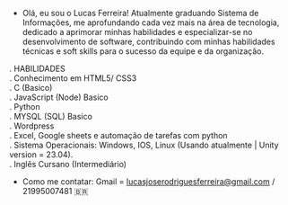 - Olá, eu sou o Lucas Ferreira! Atualmente graduando Sistema de Informações, me aprofundando cada vez mais na área de tecnologia, dedicado a aprimorar minhas habilidades e especializar-se no desenvolvimento de software, contribuindo com minhas habilidades técnicas e soft skills para o sucesso da equipe e da organização.

. HABILIDADES<br>
. Conhecimento em HTML5/ CSS3<br>
. C (Basico)<br>
. JavaScript (Node) Basico<br>
. Python<br> 
. MYSQL (SQL) Basico<br>
. Wordpress<br>
. Excel, Google sheets e automação de tarefas com python<br> 
. Sistema Operacionais: Windows, IOS, Linux (Usando atualmente | Unity version = 23.04).<br>
. Inglês Cursano (Intermediário)<br>

- Como me contatar: Gmail = lucasjoserodriguesferreira@gmail.com / 21995007481 🇧🇷

<!---
lucasjose2702/lucasjose2702 is a ✨ special ✨ repository because its `README.md` (this file) appears on your GitHub profile.
You can click the Preview link to take a look at your changes.
--->
